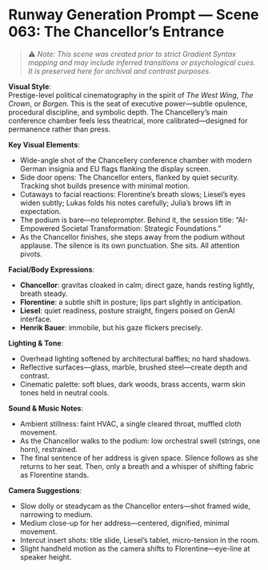 # Runway Generation Prompt — Scene 063: The Chancellor’s Entrance

> ⚠️ *Note: This scene was created prior to strict Gradient Syntax mapping and may include inferred transitions or psychological cues. It is preserved here for archival and contrast purposes.*

**Visual Style**:  
Prestige-level political cinematography in the spirit of *The West Wing*, *The Crown*, or *Borgen*. This is the seat of executive power—subtle opulence, procedural discipline, and symbolic depth. The Chancellery’s main conference chamber feels less theatrical, more calibrated—designed for permanence rather than press.

**Key Visual Elements**:
- Wide-angle shot of the Chancellery conference chamber with modern German insignia and EU flags flanking the display screen.  
- Side door opens: The Chancellor enters, flanked by quiet security. Tracking shot builds presence with minimal motion.  
- Cutaways to facial reactions: Florentine’s breath slows; Liesel’s eyes widen subtly; Lukas folds his notes carefully; Julia’s brows lift in expectation.  
- The podium is bare—no teleprompter. Behind it, the session title: “AI-Empowered Societal Transformation: Strategic Foundations.”  
- As the Chancellor finishes, she steps away from the podium without applause. The silence is its own punctuation. She sits. All attention pivots.

**Facial/Body Expressions**:
- **Chancellor**: gravitas cloaked in calm; direct gaze, hands resting lightly, breath steady.  
- **Florentine**: a subtle shift in posture; lips part slightly in anticipation.  
- **Liesel**: quiet readiness, posture straight, fingers poised on GenAI interface.  
- **Henrik Bauer**: immobile, but his gaze flickers precisely.

**Lighting & Tone**:
- Overhead lighting softened by architectural baffles; no hard shadows.  
- Reflective surfaces—glass, marble, brushed steel—create depth and contrast.  
- Cinematic palette: soft blues, dark woods, brass accents, warm skin tones held in neutral cools.

**Sound & Music Notes**:
- Ambient stillness: faint HVAC, a single cleared throat, muffled cloth movement.  
- As the Chancellor walks to the podium: low orchestral swell (strings, one horn), restrained.  
- The final sentence of her address is given space. Silence follows as she returns to her seat. Then, only a breath and a whisper of shifting fabric as Florentine stands.

**Camera Suggestions**:
- Slow dolly or steadycam as the Chancellor enters—shot framed wide, narrowing to medium.  
- Medium close-up for her address—centered, dignified, minimal movement.  
- Intercut insert shots: title slide, Liesel’s tablet, micro-tension in the room.  
- Slight handheld motion as the camera shifts to Florentine—eye-line at speaker height.
